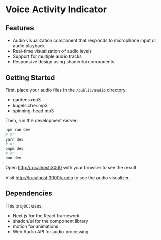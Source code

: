 # Voice Activity Indicator
## Features

- Audio visualization component that responds to microphone input or audio playback
- Real-time visualization of audio levels
- Support for multiple audio tracks
- Responsive design using shadcn/ui components

## Getting Started

First, place your audio files in the `/public/audio` directory:
- gardens.mp3
- kugelsicher.mp3
- spinning-head.mp3

Then, run the development server:

```bash
npm run dev
# or
yarn dev
# or
pnpm dev
# or
bun dev
```

Open [http://localhost:3000](http://localhost:3000) with your browser to see the result.

Visit [http://localhost:3000/audio](http://localhost:3000/audio) to see the audio visualizer.

## Dependencies

This project uses:
- Next.js for the React framework
- shadcn/ui for the component library
- motion for animations
- Web Audio API for audio processing
